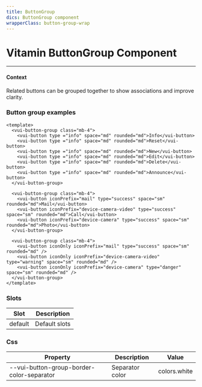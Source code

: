 ```yaml
---
title: ButtonGroup
dics: ButtonGroup component
wrapperClass: button-group-wrap
---
```


# Vitamin ButtonGroup Component
----

<div class="my-8">
  <h4 class="text-lg mb-4">Context</h4>
  <p class="text-gray-700 dark:text-gray-100 mb-4">Related buttons can be grouped together to show associations and improve clarity.</p>
</div>

### Button group examples

```vue demo
<template>
  <vui-button-group class="mb-4">
    <vui-button type ="info" space="md" rounded="md">Info</vui-button>
    <vui-button type ="info" space="md" rounded="md">Reset</vui-button>
    <vui-button type ="info" space="md" rounded="md">New</vui-button>
    <vui-button type ="info" space="md" rounded="md">Edit</vui-button>
    <vui-button type ="info" space="md" rounded="md">Delete</vui-button>
    <vui-button type ="info" space="md" rounded="md">Announce</vui-button>
  </vui-button-group>

  <vui-button-group class="mb-4">
    <vui-button iconPrefix="mail" type="success" space="sm" rounded="md">Mail</vui-button>
    <vui-button iconPrefix="device-camera-video" type="success" space="sm" rounded="md">Call</vui-button>
    <vui-button iconPrefix="device-camera" type="success" space="sm" rounded="md">Photo</vui-button>
  </vui-button-group>

  <vui-button-group class="mb-4">
    <vui-button iconOnly iconPrefix="mail" type="success" space="sm" rounded="md" />
    <vui-button iconOnly iconPrefix="device-camera-video" type="warning" space="sm" rounded="md" />
    <vui-button iconOnly iconPrefix="device-camera" type="danger" space="sm" rounded="md" />
  </vui-button-group>
</template>
```

### Slots

<div class="dark:bg-gray-900 bg-white shadow-md rounded my-6">
  <table class="min-w-max w-full table-auto">
    <thead>
      <tr class="dark:bg-gray-700 dark:text-gray-300 bg-gray-200 text-gray-600 uppercase text-sm leading-normal">
        <th class="py-3 px-6 text-left">Slot</th>
        <th class="py-3 px-6 text-left">Description</th>
      </tr>
    </thead>
    <tbody class="dark:text-gray-300 text-gray-600 text-sm font-light">
      <tr class="border-b border-gray-200 dark:hover:bg-gray-800 hover:bg-gray-100">
        <td class="py-3 px-6 text-left whitespace-nowrap">default</td>
        <td class="py-3 px-6 text-left whitespace-nowrap">Default slots</td>
      </tr>
    </tbody>
  </table>
</div>

### Css

<div class="dark:bg-gray-900 bg-white shadow-md rounded my-6">
  <table class="min-w-max w-full table-auto">
    <thead>
      <tr class="dark:bg-gray-700 dark:text-gray-300 bg-gray-200 text-gray-600 uppercase text-sm leading-normal">
        <th class="py-3 px-6 text-left">Property</th>
        <th class="py-3 px-6 text-left">Description</th>
        <th class="py-3 px-6 text-right">Value</th>
      </tr>
    </thead>
    <tbody class="dark:text-gray-300 text-gray-600 text-sm font-light">
      <tr class="border-b border-gray-200 dark:hover:bg-gray-800 hover:bg-gray-100">
        <td class="py-3 px-6 text-left whitespace-nowrap">--vui-button-group-border-color-separator</td>
        <td class="py-3 px-6 text-left whitespace-nowrap">Separator color</td>
        <td class="py-3 px-6 text-center whitespace-nowrap flex justify-end items-center">colors.white <span class="bg-white w-8 h-8 border border-gray-200 inline-block"></span></td>
      </tr>
    </tbody>
  </table>
</div>
